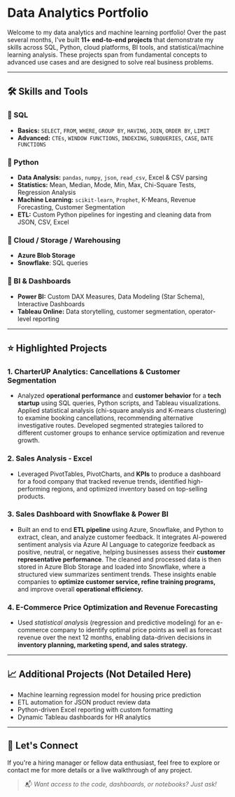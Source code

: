 # Data Analytics Portfolio

Welcome to my data analytics and machine learning portfolio! Over the past several months, I've built **11+ end-to-end projects** that demonstrate my skills across SQL, Python, cloud platforms, BI tools, and statistical/machine learning analysis. These projects span from fundamental concepts to advanced use cases and are designed to solve real business problems.

---

## 🛠️ Skills and Tools

### 📌 SQL
- **Basics:** `SELECT`, `FROM`, `WHERE`, `GROUP BY`, `HAVING`, `JOIN`, `ORDER BY`, `LIMIT`
- **Advanced:** `CTEs`, `WINDOW FUNCTIONS`, `INDEXING`, `SUBQUERIES`, `CASE`, `DATE FUNCTIONS`

### 📌 Python
- **Data Analysis:** `pandas`, `numpy`, `json`, `read_csv`, Excel & CSV parsing
- **Statistics:** Mean, Median, Mode, Min, Max, Chi-Square Tests, Regression Analysis
- **Machine Learning:** `scikit-learn`, `Prophet`, K-Means, Revenue Forecasting, Customer Segmentation
- **ETL:** Custom Python pipelines for ingesting and cleaning data from JSON, CSV, Excel

### 📌 Cloud / Storage / Warehousing
- **Azure Blob Storage**
- **Snowflake**: SQL queries

### 📌 BI & Dashboards
- **Power BI:** Custom DAX Measures, Data Modeling (Star Schema), Interactive Dashboards
- **Tableau Online:** Data storytelling, customer segmentation, operator-level reporting

---

## ⭐ Highlighted Projects

### 1. **CharterUP Analytics: Cancellations & Customer Segmentation**
- Analyzed **operational performance** and **customer behavior** for a **tech startup** using SQL queries, Python scripts, and Tableau visualizations. Applied statistical analysis (chi-square analysis and K-means clustering) to examine booking cancellations, recommending alternative investigative routes. Developed segmented strategies tailored to different customer groups to enhance service optimization and revenue growth.

### 2. **Sales Analysis - Excel**
- Leveraged PivotTables, PivotCharts, and **KPIs** to produce a dashboard for a food company that tracked revenue trends, identified high-performing regions, and optimized inventory based on top-selling products. 

### 3. **Sales Dashboard with Snowflake & Power BI**
- Built an end to end **ETL pipeline** using Azure, Snowflake, and Python to extract, clean, and analyze customer feedback. It integrates AI-powered sentiment analysis via Azure AI Language to categorize feedback as positive, neutral, or negative, helping businesses assess their **customer representative performance**. The cleaned and processed data is then stored in Azure Blob Storage and loaded into Snowflake, where a structured view summarizes sentiment trends. These insights enable companies to **optimize customer service, refine training programs,** and improve overall **operational efficiency.**

### 4. **E-Commerce Price Optimization and Revenue Forecasting**
- Used *statistical analysis* (regression and predictive modeling) for an e-commerce company to identify optimal price points as well as forecast revenue over the next 12 months, enabling data-driven decisions in **inventory planning, marketing spend, and sales strategy.**

---

## 📈 Additional Projects (Not Detailed Here)
- Machine learning regression model for housing price prediction  
- ETL automation for JSON product review data  
- Python-driven Excel reporting with custom formatting  
- Dynamic Tableau dashboards for HR analytics  

---

## 💼 Let's Connect
If you're a hiring manager or fellow data enthusiast, feel free to explore or contact me for more details or a live walkthrough of any project.

> 📬 *Want access to the code, dashboards, or notebooks? Just ask!*

